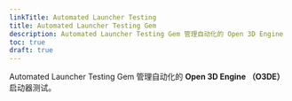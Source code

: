 ```yaml
---
linkTitle: Automated Launcher Testing
title: Automated Launcher Testing Gem
description: Automated Launcher Testing Gem 管理自动化的 Open 3D Engine （O3DE） 启动器测试。
toc: true
draft: true
---
```


Automated Launcher Testing Gem 管理自动化的 **Open 3D Engine （O3DE）** 启动器测试。
